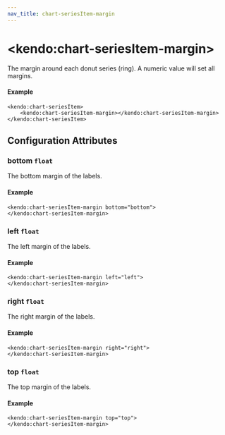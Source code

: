 ```yaml
---
nav_title: chart-seriesItem-margin
---
```


# \<kendo:chart-seriesItem-margin\>

The margin around each donut series (ring). A numeric value will set all margins.

#### Example
    <kendo:chart-seriesItem>
        <kendo:chart-seriesItem-margin></kendo:chart-seriesItem-margin>
    </kendo:chart-seriesItem>

## Configuration Attributes

### bottom `float`

The bottom margin of the labels.

#### Example
    <kendo:chart-seriesItem-margin bottom="bottom">
    </kendo:chart-seriesItem-margin>

### left `float`

The left margin of the labels.

#### Example
    <kendo:chart-seriesItem-margin left="left">
    </kendo:chart-seriesItem-margin>

### right `float`

The right margin of the labels.

#### Example
    <kendo:chart-seriesItem-margin right="right">
    </kendo:chart-seriesItem-margin>

### top `float`

The top margin of the labels.

#### Example
    <kendo:chart-seriesItem-margin top="top">
    </kendo:chart-seriesItem-margin>

